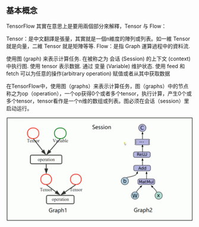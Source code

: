 ## 基本概念

TensorFlow 其實在意思上是要用兩個部分來解釋，Tensor 与 Flow：

Tensor：是中文翻譯是張量，其實就是一個n維度的陣列或列表。如一維 Tensor 就是向量，二維 Tensor 就是矩陣等等.
Flow：是指 Graph 運算過程中的資料流.

使用图 (graph) 来表示计算任务.
在被称之为 会话 (Session) 的上下文 (context) 中执行图.
使用 tensor 表示数据.
通过 变量 (Variable) 维护状态.
使用 feed 和 fetch 可以为任意的操作(arbitrary operation) 赋值或者从其中获取数据

在TensorFlow中，使用图（graphs）来表示计算任务，图（graphs）中的节点称之为op（operation），一个op获得0个或者多个tensor，执行计算，产生0个或多个tensor，tensor看作是一个n维的数组或列表。图必须在会话（session）里启动运行。

![TensorFlow结构](/_img/TensorFlow结构.png)
